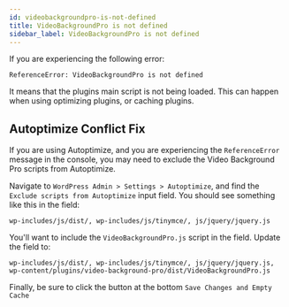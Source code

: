 ```yaml
---
id: videobackgroundpro-is-not-defined
title: VideoBackgroundPro is not defined
sidebar_label: VideoBackgroundPro is not defined
---
```


If you are experiencing the following error:

```
ReferenceError: VideoBackgroundPro is not defined
```

It means that the plugins main script is not being loaded. This can happen when using optimizing plugins, or caching plugins.

## Autoptimize Conflict Fix

If you are using Autoptimize, and you are experiencing the `ReferenceError` message in the console, you may need to exclude the Video Background Pro scripts from Autoptimize.

Navigate to `WordPress Admin > Settings > Autoptimize`, and find the `Exclude scripts from Autoptimize` input field. You should see something like this in the field:

```
wp-includes/js/dist/, wp-includes/js/tinymce/, js/jquery/jquery.js
```

You'll want to include the `VideoBackgroundPro.js` script in the field. Update the field to:

```
wp-includes/js/dist/, wp-includes/js/tinymce/, js/jquery/jquery.js, wp-content/plugins/video-background-pro/dist/VideoBackgroundPro.js
```

Finally, be sure to click the button at the bottom `Save Changes and Empty Cache`